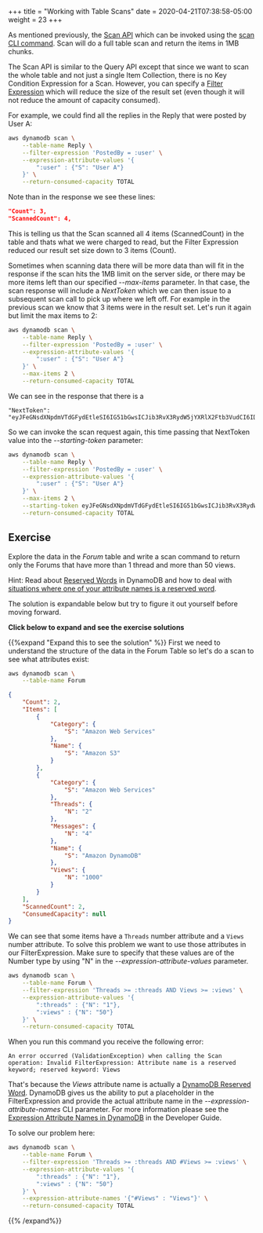 +++
title = "Working with Table Scans"
date = 2020-04-21T07:38:58-05:00
weight = 23
+++

As mentioned previously, the [Scan API](https://docs.aws.amazon.com/amazondynamodb/latest/APIReference/API_Scan.html) which can be invoked using the [scan CLI command](https://docs.aws.amazon.com/cli/latest/reference/dynamodb/scan.html). Scan will do a full table scan and return the items in 1MB chunks.

The Scan API is similar to the Query API except that since we want to scan the whole table and not just a single Item Collection, there is no Key Condition Expression for a Scan.  However, you can specify a [Filter Expression](https://docs.aws.amazon.com/amazondynamodb/latest/developerguide/Scan.html#Scan.FilterExpression) which will reduce the size of the result set (even though it will not reduce the amount of capacity consumed).

For example, we could find all the replies in the Reply that were posted by User A:

```bash
aws dynamodb scan \
    --table-name Reply \
    --filter-expression 'PostedBy = :user' \
    --expression-attribute-values '{
        ":user" : {"S": "User A"}
    }' \
    --return-consumed-capacity TOTAL
```

Note than in the response we see these lines:

```json
"Count": 3,
"ScannedCount": 4,
```

This is telling us that the Scan scanned all 4 items (ScannedCount) in the table and thats what we were charged to read, but the Filter Expression reduced our result set size down to 3 items (Count).

Sometimes when scanning data there will be more data than will fit in the response if the scan hits the 1MB limit on the server side, or there may be more items left than our specified *\-\-max-items* parameter.  In that case, the scan response will include a *NextToken* which we can then issue to a subsequent scan call to pick up where we left off.  For example in the previous scan we know that 3 items were in the result set.  Let's run it again but limit the max items to 2:

```bash
aws dynamodb scan \
    --table-name Reply \
    --filter-expression 'PostedBy = :user' \
    --expression-attribute-values '{
        ":user" : {"S": "User A"}
    }' \
    --max-items 2 \
    --return-consumed-capacity TOTAL
```
We can see in the response that there is a

```text
"NextToken": "eyJFeGNsdXNpdmVTdGFydEtleSI6IG51bGwsICJib3RvX3RydW5jYXRlX2Ftb3VudCI6IDJ9"
```

So we can invoke the scan request again, this time passing that NextToken value into the *\-\-starting\-token* parameter:

```bash
aws dynamodb scan \
    --table-name Reply \
    --filter-expression 'PostedBy = :user' \
    --expression-attribute-values '{
        ":user" : {"S": "User A"}
    }' \
    --max-items 2 \
    --starting-token eyJFeGNsdXNpdmVTdGFydEtleSI6IG51bGwsICJib3RvX3RydW5jYXRlX2Ftb3VudCI6IDJ9 \
    --return-consumed-capacity TOTAL
```

## Exercise

Explore the data in the *Forum* table and write a scan command to return only the Forums that have more than 1 thread and more than 50 views.

Hint: Read about [Reserved Words](https://docs.aws.amazon.com/amazondynamodb/latest/developerguide/ReservedWords.html) in DynamoDB and how to deal with [situations where one of your attribute names is a reserved word](https://docs.aws.amazon.com/amazondynamodb/latest/developerguide/Expressions.ExpressionAttributeNames.html).

The solution is expandable below but try to figure it out yourself before moving forward.

**Click below to expand and see the exercise solutions**

{{%expand "Expand this to see the solution" %}}
First we need to understand the structure of the data in the Forum Table so let's do a scan to see what attributes exist:

```bash
aws dynamodb scan \
    --table-name Forum
```

```json
{
    "Count": 2,
    "Items": [
        {
            "Category": {
                "S": "Amazon Web Services"
            },
            "Name": {
                "S": "Amazon S3"
            }
        },
        {
            "Category": {
                "S": "Amazon Web Services"
            },
            "Threads": {
                "N": "2"
            },
            "Messages": {
                "N": "4"
            },
            "Name": {
                "S": "Amazon DynamoDB"
            },
            "Views": {
                "N": "1000"
            }
        }
    ],
    "ScannedCount": 2,
    "ConsumedCapacity": null
}
```

We can see that some items have a `Threads` number attribute and a `Views` number attribute. To solve this problem we want to use those attributes in our FilterExpression.  Make sure to specify that these values are of the Number type by using "N" in the *\-\-expression\-attribute\-values* parameter.

```bash
aws dynamodb scan \
    --table-name Forum \
    --filter-expression 'Threads >= :threads AND Views >= :views' \
    --expression-attribute-values '{
        ":threads" : {"N": "1"},
        ":views" : {"N": "50"}
    }' \
    --return-consumed-capacity TOTAL
```

When you run this command you receive the following error:

```
An error occurred (ValidationException) when calling the Scan operation: Invalid FilterExpression: Attribute name is a reserved keyword; reserved keyword: Views
```

That's because the *Views* attribute name is actually a [DynamoDB Reserved Word](https://docs.aws.amazon.com/amazondynamodb/latest/developerguide/ReservedWords.html).  DynamoDB gives us the ability to put a placeholder in the FilterExpression and provide the actual attribute name in the *\-\-expression\-attribute\-names* CLI parameter.  For more information please see the [Expression Attribute Names in DynamoDB](https://docs.aws.amazon.com/amazondynamodb/latest/developerguide/Expressions.ExpressionAttributeNames.html) in the Developer Guide.

To solve our problem here:

```bash
aws dynamodb scan \
    --table-name Forum \
    --filter-expression 'Threads >= :threads AND #Views >= :views' \
    --expression-attribute-values '{
        ":threads" : {"N": "1"},
        ":views" : {"N": "50"}
    }' \
    --expression-attribute-names '{"#Views" : "Views"}' \
    --return-consumed-capacity TOTAL
```

{{% /expand%}}
